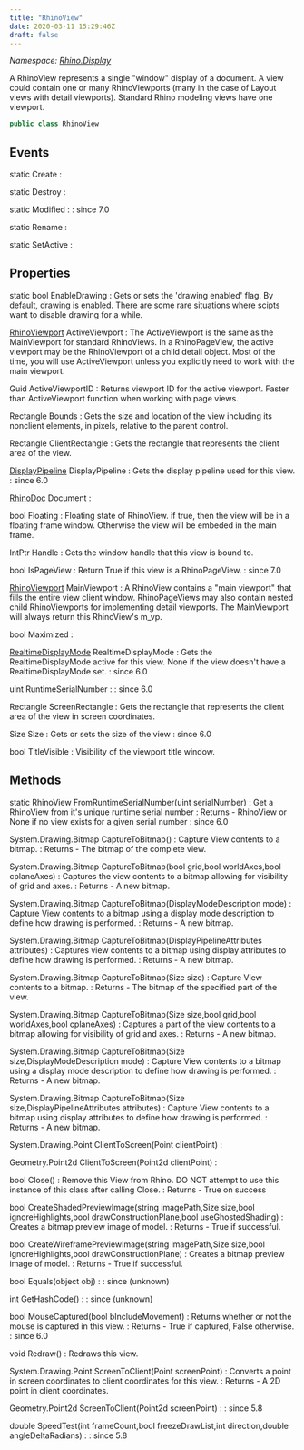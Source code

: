 ```yaml
---
title: "RhinoView"
date: 2020-03-11 15:29:46Z
draft: false
---
```


*Namespace: [Rhino.Display](../)*

A RhinoView represents a single "window" display of a document. A view could
   contain one or many RhinoViewports (many in the case of Layout views with detail viewports).
   Standard Rhino modeling views have one viewport.
```cs
public class RhinoView
```
## Events

static Create
: 

static Destroy
: 

static Modified
: 
: since 7.0

static Rename
: 

static SetActive
: 
## Properties

static bool EnableDrawing
: Gets or sets the 'drawing enabled' flag. By default, drawing is enabled.
     There are some rare situations where scipts want to disable drawing for a while.

[RhinoViewport](/rhinocommon/rhino/display/rhinoviewport/) ActiveViewport
: The ActiveViewport is the same as the MainViewport for standard RhinoViews. In
     a RhinoPageView, the active viewport may be the RhinoViewport of a child detail object.
     Most of the time, you will use ActiveViewport unless you explicitly need to work with
     the main viewport.

Guid ActiveViewportID
: Returns viewport ID for the active viewport. Faster than ActiveViewport function when
     working with page views.

Rectangle Bounds
: Gets the size and location of the view including its nonclient elements, in pixels, relative to the parent control.

Rectangle ClientRectangle
: Gets the rectangle that represents the client area of the view.

[DisplayPipeline](/rhinocommon/rhino/display/displaypipeline/) DisplayPipeline
: Gets the display pipeline used for this view.
: since 6.0

[RhinoDoc](/rhinocommon/rhino/rhinodoc/) Document
: 

bool Floating
: Floating state of RhinoView.
     if true, then the view will be in a floating frame window. Otherwise
     the view will be embeded in the main frame.

IntPtr Handle
: Gets the window handle that this view is bound to.

bool IsPageView
: Return True if this view is a RhinoPageView.
: since 7.0

[RhinoViewport](/rhinocommon/rhino/display/rhinoviewport/) MainViewport
: A RhinoView contains a "main viewport" that fills the entire view client window.
     RhinoPageViews may also contain nested child RhinoViewports for implementing
     detail viewports.
     The MainViewport will always return this RhinoView's m_vp.

bool Maximized
: 

[RealtimeDisplayMode](/rhinocommon/rhino/render/realtimedisplaymode/) RealtimeDisplayMode
: Gets the RealtimeDisplayMode active for this view. None if the view doesn't have a RealtimeDisplayMode set.
: since 6.0

uint RuntimeSerialNumber
: 
: since 6.0

Rectangle ScreenRectangle
: Gets the rectangle that represents the client area of the view in screen coordinates.

Size Size
: Gets or sets the size of the view
: since 6.0

bool TitleVisible
: Visibility of the viewport title window.
## Methods

static RhinoView FromRuntimeSerialNumber(uint serialNumber)
: Get a RhinoView from it's unique runtime serial number
: Returns - RhinoView or None if no view exists for a given serial number
: since 6.0

System.Drawing.Bitmap CaptureToBitmap()
: Capture View contents to a bitmap.
: Returns - The bitmap of the complete view.

System.Drawing.Bitmap CaptureToBitmap(bool grid,bool worldAxes,bool cplaneAxes)
: Captures the view contents to a bitmap allowing for visibility of grid and axes.
: Returns - A new bitmap.

System.Drawing.Bitmap CaptureToBitmap(DisplayModeDescription mode)
: Capture View contents to a bitmap using a display mode description to define
     how drawing is performed.
: Returns - A new bitmap.

System.Drawing.Bitmap CaptureToBitmap(DisplayPipelineAttributes attributes)
: Captures view contents to a bitmap using display attributes to define how
     drawing is performed.
: Returns - A new bitmap.

System.Drawing.Bitmap CaptureToBitmap(Size size)
: Capture View contents to a bitmap.
: Returns - The bitmap of the specified part of the view.

System.Drawing.Bitmap CaptureToBitmap(Size size,bool grid,bool worldAxes,bool cplaneAxes)
: Captures a part of the view contents to a bitmap allowing for visibility of grid and axes.
: Returns - A new bitmap.

System.Drawing.Bitmap CaptureToBitmap(Size size,DisplayModeDescription mode)
: Capture View contents to a bitmap using a display mode description to define
     how drawing is performed.
: Returns - A new bitmap.

System.Drawing.Bitmap CaptureToBitmap(Size size,DisplayPipelineAttributes attributes)
: Capture View contents to a bitmap using display attributes to define how
     drawing is performed.
: Returns - A new bitmap.

System.Drawing.Point ClientToScreen(Point clientPoint)
: 

Geometry.Point2d ClientToScreen(Point2d clientPoint)
: 

bool Close()
: Remove this View from Rhino. DO NOT attempt to use this instance of this
     class after calling Close.
: Returns - True on success

bool CreateShadedPreviewImage(string imagePath,Size size,bool ignoreHighlights,bool drawConstructionPlane,bool useGhostedShading)
: Creates a bitmap preview image of model.
: Returns - True if successful.

bool CreateWireframePreviewImage(string imagePath,Size size,bool ignoreHighlights,bool drawConstructionPlane)
: Creates a bitmap preview image of model.
: Returns - True if successful.

bool Equals(object obj)
: 
: since (unknown)

int GetHashCode()
: 
: since (unknown)

bool MouseCaptured(bool bIncludeMovement)
: Returns whether or not the mouse is captured in this view.
: Returns - True if captured, False otherwise.
: since 6.0

void Redraw()
: Redraws this view.

System.Drawing.Point ScreenToClient(Point screenPoint)
: Converts a point in screen coordinates to client coordinates for this view.
: Returns - A 2D point in client coordinates.

Geometry.Point2d ScreenToClient(Point2d screenPoint)
: 
: since 5.8

double SpeedTest(int frameCount,bool freezeDrawList,int direction,double angleDeltaRadians)
: 
: since 5.8
